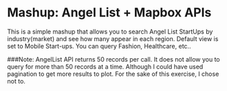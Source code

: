 # Mashup: Angel List + Mapbox APIs    

This is a simple mashup that allows you to search Angel List StartUps by industry(market) and see how many appear in each region. Default view is set to Mobile Start-ups. You can query Fashion, Healthcare, etc..

###Note: 
AngelList API returns 50 records per call. It does not allow you to query for more than 50 records at a time. Although I could have used pagination to get more results to plot. For the sake of this exercise, I chose not to.

